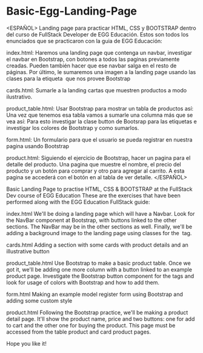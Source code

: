 # Basic-Egg-Landing-Page
<ESPAÑOL>
Landing page para practicar HTML, CSS y BOOTSTRAP dentro del curso de FullStack Developer de EGG Educación.
Estos son todos los enunciados que se practicaron con la guia de EGG Educación:

index.html:
Haremos una landing page que contenga un navbar, investigar el navbar 
en Bootstrap, con botones a todos las paginas previamente creadas.
Pueden también hacer que ese navbar salga en el resto de páginas.
Por último, le sumaremos una imagen a la landing page usando las clases para la 
etiqueta <img> que nos provee Bootstrap

cards.html:
Sumarle a la landing cartas que muestren productos a modo ilustrativo.

product_table.html:
Usar Bootstrap para mostrar un tabla de productos así: 
Una vez que tenemos esa tabla vamos a sumarle una columna más que se vea así:
Para esto investigar la clase button de Bootsrap para las etiquetas <a> e investigar 
los colores de Bootstrap y como sumarlos.

form.html:
Un formulario para que el usuario se pueda registrar en nuestra pagina usando 
Bootstrap 

product.html:
Siguiendo el ejercicio de Bootstrap, hacer un pagina para el detalle del producto. Una 
pagina que muestre el nombre, el precio del producto y un botón para comprar y otro 
para agregar al carrito. A esta pagina se accederá con el botón en al tabla de ver 
detalle.
</ESPAÑOL>

<ENGLISH>
Basic Landing Page to practise HTML, CSS & BOOTSTRAP at the FullStack Dev course of EGG Education
These are the exercises that have been performed along with the EGG Education FullStack guide:

index.html
We'll be doing a landing page which will have a Navbar. Look for the NavBar component
at Bootstrap, with buttons linked to the other sections.
The NavBar may be in the other sections as well.
Finally, we'll be adding a background image to the landing page using classes for the
<img> tag.

cards.html
Adding a section with some cards with product details and an illustrative button

product_table.html
Use Bootstrap to make a basic product table.
Once we got it, we'll be adding one more column with a button linked to an example
product page. Investigate the Bootstrap button component for the <a> tags and look for
usage of colors with Bootstrap and how to add them.

form.html
Making an example model register form using Bootstrap and adding some custom style

product.html
Following the Bootstrap practice, we'll be making a product detail page. It'll show the
product name, price and two buttons: one for add to cart and the other one for buying the 
product. This page must be accessed from the table product and card product pages.

Hope you like it!
</ENGLISH>
